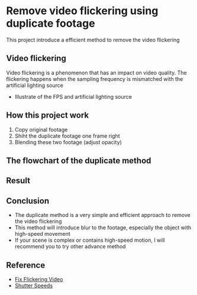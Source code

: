 # Remove video flickering using duplicate footage
This project introduce a efficient method to remove the video flickering


## Video flickering
Video flickering is a phenomenon that has an impact on video quality.
The flickering happens when the sampling frequency is mismatched with the artificial lighting source
* Illustrate of the FPS and artificial lighting source


## How this project work
1. Copy original footage
2. Shiht the duplicate footage one frame right
3. Blending these two footage (adjust opacity)



## The flowchart of the duplicate method



## Result

## Conclusion
* The duplicate method is a very simple and efficient approach to remove the video flickering
* This method will introduce blur to the footage, especially the object with high-speed movement
* If your scene is complex or contains high-speed motion, I will recommend you to try other advance method


## Reference
* [Fix Flickering Video](https://primalvideo.com/video-creation/editing/fix-flickering-video-how-to-remove-flickering-and-strobing-in-videos/)
* [Shutter Speeds](https://www.red.com/red-101/flicker-free-video-tutorial)


